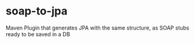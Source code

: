 soap-to-jpa
===========

Maven Plugin that generates JPA with the same structure, as SOAP stubs ready to be saved in a DB

